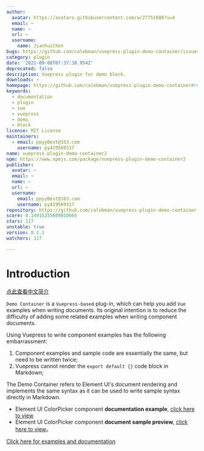 ```yaml
---
author:
  avatar: https://avatars.githubusercontent.com/u/27751088?v=4
  email: ~
  name: ~
  url: ~
  username:
    name: JianhuiChen
bugs: https://github.com/calebman/vuepress-plugin-demo-container/issues
category: plugin
date: '2021-09-08T07:37:30.954Z'
deprecated: false
description: Vuepress plugin for demo block.
downloads: ~
homepage: https://github.com/calebman/vuepress-plugin-demo-container#readme
keywords:
  - documentation
  - plugin
  - vue
  - vuepress
  - demo
  - block
license: MIT License
maintainers:
  - email: ppyyBest@163.com
    username: py419569317
name: vuepress-plugin-demo-container2
npm: https://www.npmjs.com/package/vuepress-plugin-demo-container2
publisher:
  avatar: ~
  email: ~
  name: ~
  url: ~
  username:
    email: ppyyBest@163.com
    username: py419569317
repository: https://github.com/calebman/vuepress-plugin-demo-container
score: 0.14915255609810665
stars: 117
unstable: true
version: 0.1.1
watchers: 117

---
```


# Introduction

[点此查看中文简介](https://github.com/calebman/vuepress-plugin-demo-container/blob/master/README.zh-CN.md)

`Demo Container` is a `Vuepress-based` plug-in, which can help you add `Vue` examples when writing documents. Its original intention is to reduce the difficulty of adding some related examples when writing component documents.

Using Vuepress to write component examples has the following embarrassment:
1. Component examples and sample code are essentially the same, but need to be written twice;
2. Vuepress cannot render the `export default {}` code block in Markdown;

The Demo Container refers to Element UI's document rendering and implements the same syntax as it can be used to write sample syntax directly in Markdown.
* Element UI ColorPicker component **documentation example**, [click here to view](https://github.com/ElemeFE/element/blob/dev/examples/docs/en-US/color-picker.md)
* Element UI ColorPicker component **document sample preview**, [click here to view](https://element.eleme.cn/2.0/#/en-US/component/color-picker)。

[Click here for examples and documentation](https://calebman.github.io/vuepress-plugin-demo-container/)